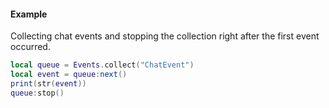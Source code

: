 #### Example
Collecting chat events and stopping the collection right after
the first event occurred.
```lua
local queue = Events.collect("ChatEvent")
local event = queue:next()
print(str(event))
queue:stop()
```
